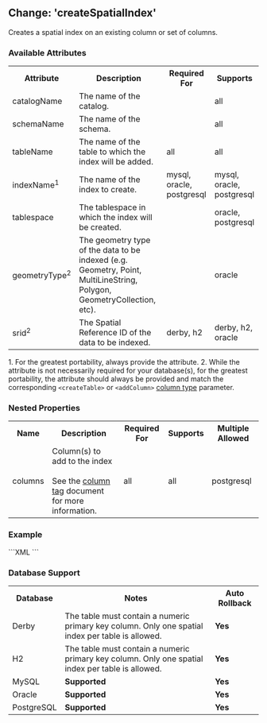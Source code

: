 Change: 'createSpatialIndex'
------------------------------------

Creates a spatial index on an existing column or set of columns.

<h3>Available Attributes</h3>
<table>
   <tr>
      <th>Attribute</th>
      <th>Description</th>
      <th>Required For</th>
      <th>Supports</th>
   </tr>
   <tr>
      <td>catalogName</td>
      <td>The name of the catalog.</td>
      <td></td>
      <td>all</td>
   </tr>
   <tr>
      <td>schemaName</td>
      <td>The name of the schema.</td>
      <td></td>
      <td>all</td>
   </tr>
   <tr>
      <td>tableName</td>
      <td>The name of the table to which the index will be added.</td>
      <td>all</td>
      <td>all</td>
   </tr>
   <tr>
      <td>indexName<sup>1</sup></td>
      <td>The name of the index to create.</td>
      <td>mysql, oracle, postgresql</td>
      <td>mysql, oracle, postgresql</td>
   </tr>
   <tr>
      <td>tablespace</td>
      <td>The tablespace in which the index will be created.</td>
      <td></td>
      <td>oracle, postgresql</td>
   </tr>
   <tr>
      <td>geometryType<sup>2</sup></td>
      <td>The geometry type of the data to be indexed (e.g. Geometry, Point, MultiLineString, 
      Polygon, GeometryCollection, etc).</td>
      <td></td>
      <td>oracle</td>
   </tr>
   <tr>
      <td>srid<sup>2</sup></td>
      <td>The Spatial Reference ID of the data to be indexed.</td>
      <td>derby, h2</td>
      <td>derby, h2, oracle</td>
   </tr>
</table>
1. For the greatest portability, always provide the attribute.
2. While the attribute is not necessarily required for your database(s), for the greatest 
portability, the attribute should always be provided and match the corresponding 
<code>&lt;createTable></code> or <code>&lt;addColumn></code> <a href="geometry_data_type.html">column 
type</a> parameter.

<h3>Nested Properties</h3>
<table>
   <tr>
      <th>Name</th>
      <th>Description</th>
      <th>Required For</th>
      <th>Supports</th>
      <th>Multiple Allowed</th>
   </tr>
   <tr>
      <td>columns</td>
      <td>Column(s) to add to the index<br/><br/>See the <a href="http://www.liquibase.org/documentation/column.html">column tag</a> document for more information.</td>
      <td>all</td>
      <td>all</td>
      <td>postgresql</td>
   </tr>
</table>

<h3>Example</h3>
```XML
<changeSet id="1" author="bob">
   <spatial:createSpatialIndex tableName="home" indexName="home_location_idx" geometryType="Point" srid="4326">
      <column name="location" />
   </spatial:createSpatialIndex>
</changeSet>
```

<h3>Database Support</h3>

<table>
   <tr>
      <th>Database</th>
      <th>Notes</th>
      <th>Auto Rollback</th>
   </tr>
   <tr>
      <td>Derby</td>
      <td>The table must contain a numeric primary key column. Only one spatial index per table is allowed.</td>
      <td><b>Yes</b></td>
   </tr>
   <tr>
      <td>H2</td>
      <td>The table must contain a numeric primary key column. Only one spatial index per table is allowed.</td>
      <td><b>Yes</b></td>
   </tr>
   <tr>
      <td>MySQL</td>
      <td><b>Supported</b></td>
      <td><b>Yes</b></td>
   </tr>
   <tr>
      <td>Oracle</td>
      <td><b>Supported</b></td>
      <td><b>Yes</b></td>
   </tr>
   <tr>
      <td>PostgreSQL</td>
      <td><b>Supported</b></td>
      <td><b>Yes</b></td>
   </tr>
</table>
